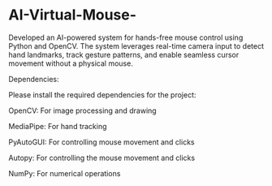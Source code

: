# AI-Virtual-Mouse-
Developed an AI-powered system for hands-free mouse control using Python and OpenCV. The system leverages real-time camera input to detect hand landmarks, track gesture patterns, and enable seamless cursor movement without a physical mouse.

Dependencies:

Please install the required dependencies for the project:

OpenCV: For image processing and drawing

MediaPipe: For hand tracking

PyAutoGUI: For controlling mouse movement and clicks

Autopy: For controlling the mouse movement and clicks

NumPy: For numerical operations
